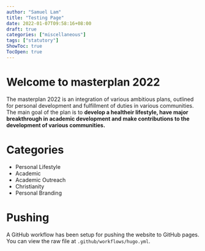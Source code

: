 ```yaml
---
author: "Samuel Lam"
title: "Testing Page"
date: 2022-01-07T09:58:16+08:00
draft: true
categories: ["miscellaneous"]
tags: ["statutory"]
ShowToc: true
TocOpen: true
---
```


# Welcome to masterplan 2022
The masterplan 2022 is an integration of various ambitious plans, outlined for personal development and fulfillment of duties in various communities. The main goal of the plan is to **develop a healtheir lifestyle, have major breakthrough in academic development and make contributions to the development of various communities.**

# Categories
- Personal Lifestyle
- Academic
- Academic Outreach
- Christianity
- Personal Branding

# Pushing
A GitHub workflow has been setup for pushing the website to GitHub pages. You can view the raw file at `.github/workflows/hugo.yml`.